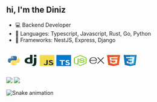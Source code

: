 ## hi, I'm the Diniz

- 💻 Backend Developer
- 🐍 Languages: Typescript, Javascript, Rust, Go, Python
- 🧠 Frameworks: NestJS, Express, Django

  
<div style="display: inline_block"><br>
  <img align="center" alt="mrdiniz88-Python" height="30" width="40" src="https://raw.githubusercontent.com/devicons/devicon/master/icons/python/python-original.svg">
  <img align="center" alt="mrdiniz88-Django" height="30" width="40"
src="https://raw.githubusercontent.com/devicons/devicon/master/icons/django/django-plain.svg" />
    <img align="center" alt="mrdiniz88-JS" height="30" width="40" src="https://raw.githubusercontent.com/devicons/devicon/master/icons/javascript/javascript-original.svg">
    <img align="center" alt="mrdiniz88-TS" height="30" width="40" src="https://raw.githubusercontent.com/devicons/devicon/master/icons/typescript/typescript-original.svg">
    <img align="center" alt="mrdiniz88-nodeJS" height="30" width="40" src="https://raw.githubusercontent.com/devicons/devicon/master/icons/nodejs/nodejs-original.svg">
    <img align="center" alt="mrdiniz88-Express" height="30" width="40" src="https://raw.githubusercontent.com/devicons/devicon/master/icons/express/express-original.svg">
  <img align="center" alt="mrdiniz88-HTML" height="30" width="40" src="https://raw.githubusercontent.com/devicons/devicon/master/icons/html5/html5-original.svg">
  <img align="center" alt="mrdiniz88-CSS" height="30" width="40" src="https://raw.githubusercontent.com/devicons/devicon/master/icons/css3/css3-original.svg">
 </div>
  
  ##
  
    
<div>
  <a href="https://instagram.com/mr.diniz88" target="_blank"><img src="https://img.shields.io/badge/-Instagram-%23E4405F?style=for-the-badge&logo=instagram&logoColor=white" target="_blank"></a> 
  <a href="https://wa.me/5588994988832" target="_blank"><img src="https://img.shields.io/badge/WhatsApp-25D366?style=for-the-badge&logo=whatsapp&logoColor=white" target="_blank"></a> 
  
</div>
  
 ![Snake animation](https://github.com/mrdiniz88/mrdiniz88/blob/output/github-contribution-grid-snake.svg)
